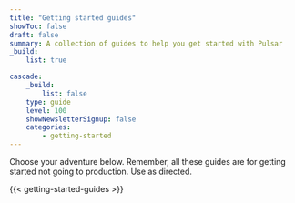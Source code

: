 ```yaml
---
title: "Getting started guides"
showToc: false
draft: false
summary: A collection of guides to help you get started with Pulsar
_build:
    list: true

cascade:
    _build:
        list: false
    type: guide
    level: 100
    showNewsletterSignup: false
    categories:
        - getting-started
---
```


Choose your adventure below. Remember, all these guides are for getting started not going to production. Use as directed.

{{< getting-started-guides >}}
